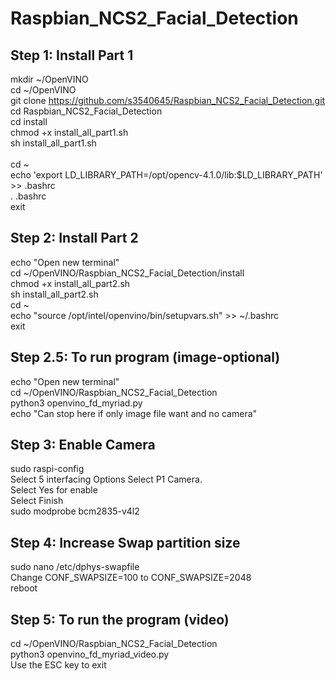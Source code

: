# Raspbian_NCS2_Facial_Detection

Step 1: Install Part 1
---------------
mkdir ~/OpenVINO <br />
cd ~/OpenVINO  <br />
git clone https://github.com/s3540645/Raspbian_NCS2_Facial_Detection.git <br />
cd Raspbian_NCS2_Facial_Detection <br />
cd install <br />
chmod +x install_all_part1.sh <br />
sh install_all_part1.sh <br /> <br />
cd ~  <br />
echo 'export LD_LIBRARY_PATH=/opt/opencv-4.1.0/lib:$LD_LIBRARY_PATH' >> .bashrc  <br />
. .bashrc  <br />
exit <br />

Step 2: Install Part 2
---------------------
echo "Open new terminal"  <br />
cd ~/OpenVINO/Raspbian_NCS2_Facial_Detection/install <br />
chmod +x install_all_part2.sh <br />
sh install_all_part2.sh <br />
cd ~  <br />
echo "source /opt/intel/openvino/bin/setupvars.sh" >> ~/.bashrc <br />
exit <br />

Step 2.5: To run program (image-optional)
--------------------------------
echo "Open new terminal"  <br />
cd ~/OpenVINO/Raspbian_NCS2_Facial_Detection <br />
python3 openvino_fd_myriad.py <br />
echo "Can stop here if only image file want and no camera" <br />


Step 3: Enable Camera
---------------------
sudo raspi-config<br />
Select 5 interfacing Options
Select P1 Camera. <br />
Select Yes for enable <br />
Select Finish <br />
sudo modprobe bcm2835-v4l2 <br />


Step 4: Increase Swap partition size
-------------------------------------
sudo nano /etc/dphys-swapfile <br />
Change CONF_SWAPSIZE=100 to CONF_SWAPSIZE=2048 <br />
reboot <br />


 Step 5: To run the program (video)
----------------------------
cd ~/OpenVINO/Raspbian_NCS2_Facial_Detection <br />
python3 openvino_fd_myriad_video.py <br />
Use the ESC key to exit  <br />
